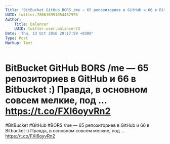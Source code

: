 ```yaml
---
Title: 'BitBucket GitHub BORS /me — 65 репозиториев в GitHub и 66 в Bitbucket :) Правда, в основном совсем мелкие, под … https://t.co/FXl6oyvRn2'
UUID: twitter.786616991054462976
Author:
    Title: Balancer
    UUID: twitter.user.balancer73
Date: 'Thu, 13 Oct 2016 20:17:59 +0300'
Type: Post
Markup: Text
---
```


# BitBucket GitHub BORS /me — 65 репозиториев в GitHub и 66 в Bitbucket :) Правда, в основном совсем мелкие, под … https://t.co/FXl6oyvRn2

#BitBucket #GitHub #BORS /me — 65 репозиториев в GitHub и 66
в Bitbucket :) Правда, в основном совсем мелкие, под …
https://t.co/FXl6oyvRn2